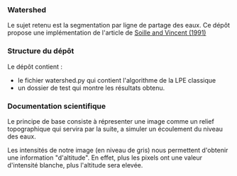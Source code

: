 ### Watershed

Le sujet retenu est la segmentation par ligne de partage des eaux. Ce dépôt propose une implémentation de l'article de [Soille and Vincent (1991)](https://pdfs.semanticscholar.org/a381/9dda9a5f00dbb8cd3413ca7422e37a0d5794.pdf) 

### Structure du dépôt 

Le dépôt contient : 
 - le fichier watershed.py qui contient l'algorithme de la LPE classique
 - un dossier de test qui montre les résultats obtenu.
 
 
 ### Documentation scientifique
 
 Le principe de base consiste à répresenter une image comme un relief topographique qui servira par la suite, a simuler un écoulement du niveau des eaux. 
 
 Les intensités de notre image (en niveau de gris) nous permettent d'obtenir une information "d'altitude". En effet, plus les pixels ont une valeur d'intensité blanche, plus l'altitude sera elevée. 
